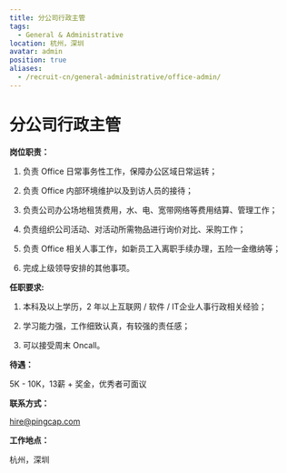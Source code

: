 ```yaml
---
title: 分公司行政主管
tags:
  - General & Administrative
location: 杭州，深圳
avatar: admin
position: true
aliases:
  - /recruit-cn/general-administrative/office-admin/
---
```


# 分公司行政主管

**岗位职责：**

1. 负责 Office 日常事务性工作，保障办公区域日常运转；
 
2. 负责 Office 内部环境维护以及到访人员的接待；

3. 负责公司办公场地租赁费用，水、电、宽带网络等费用结算、管理工作； 

4. 负责组织公司活动、对活动所需物品进行询价对比、采购工作；

5. 负责 Office 相关人事工作，如新员工入离职手续办理，五险一金缴纳等；

6. 完成上级领导安排的其他事项。

**任职要求:**

1. 本科及以上学历，2 年以上互联网 / 软件 / IT企业人事行政相关经验； 

2. 学习能力强，工作细致认真，有较强的责任感；
 
3. 可以接受周末 Oncall。

**待遇：**

5K - 10K，13薪 + 奖金，优秀者可面议

**联系方式：**

hire@pingcap.com

**工作地点：**

杭州，深圳
